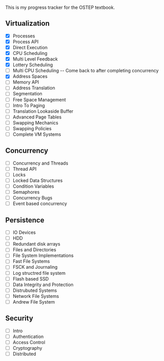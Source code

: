 
This is my progress tracker for the OSTEP textbook.

## Virtualization

- [x] Processes
- [x] Process API
- [x] Direct Execution
- [x] CPU Scheduling
- [x] Multi Level Feedback
- [x] Lottery Scheduling
- [ ] Multi CPU Scheduling -- Come back to after completing concurrency
- [x] Address Spaces
- [ ] Memory API
- [ ] Address Translation
- [ ] Segmentation
- [ ] Free Space Management
- [ ] Intro To Paging
- [ ] Translation Lookaside Buffer
- [ ] Advanced Page Tables
- [ ] Swapping Mechanics
- [ ] Swapping Policies
- [ ] Complete VM Systems

## Concurrency

- [ ] Concurrency and Threads
- [ ] Thread API
- [ ] Locks
- [ ] Locked Data Structures
- [ ] Condition Variables
- [ ] Semaphores
- [ ] Concurrency Bugs
- [ ] Event based concurrency

## Persistence

- [ ] IO Devices
- [ ] HDD
- [ ] Redundant disk arrays
- [ ] Files and Directories
- [ ] File System Implementations
- [ ] Fast File Systems
- [ ] FSCK and Journaling
- [ ] Log structred file system
- [ ] Flash based SSD
- [ ] Data Integrity and Protection
- [ ] Distrubuted Systems
- [ ] Network File Systems
- [ ] Andrew File System

## Security

- [ ] Intro
- [ ] Authentication
- [ ] Access Control
- [ ] Cryptography
- [ ] Distributed
